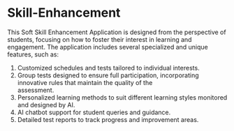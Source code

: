 # Skill-Enhancement
This Soft Skill Enhancement Application is designed from the perspective of students, focusing on how to foster their interest in learning and engagement. The application includes several specialized and unique features, such as:

1) Customized schedules and tests tailored to individual interests.
2) Group tests designed to ensure full participation, incorporating innovative rules that maintain the quality of the       
  assessment.
3) Personalized learning methods to suit different learning styles monitored and designed by AI.
4) AI chatbot support for student queries and guidance.
5) Detailed test reports to track progress and improvement areas.

